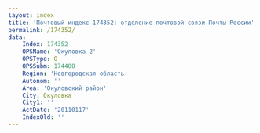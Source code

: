 ```yaml
---
layout: index
title: 'Почтовый индекс 174352: отделение почтовой связи Почты России'
permalink: /174352/
data:
    Index: 174352
    OPSName: 'Окуловка 2'
    OPSType: О
    OPSSubm: 174400
    Region: 'Новгородская область'
    Autonom: ''
    Area: 'Окуловский район'
    City: Окуловка
    City1: ''
    ActDate: '20110117'
    IndexOld: ''
---
```

